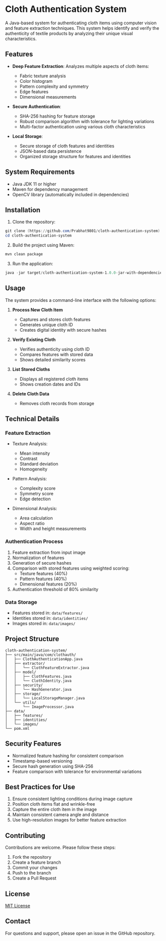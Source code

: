 # Cloth Authentication System

A Java-based system for authenticating cloth items using computer vision and feature extraction techniques. This system helps identify and verify the authenticity of textile products by analyzing their unique visual characteristics.

## Features

- **Deep Feature Extraction**: Analyzes multiple aspects of cloth items:
  - Fabric texture analysis
  - Color histogram
  - Pattern complexity and symmetry
  - Edge features
  - Dimensional measurements

- **Secure Authentication**: 
  - SHA-256 hashing for feature storage
  - Robust comparison algorithm with tolerance for lighting variations
  - Multi-factor authentication using various cloth characteristics

- **Local Storage**:
  - Secure storage of cloth features and identities
  - JSON-based data persistence
  - Organized storage structure for features and identities

## System Requirements

- Java JDK 11 or higher
- Maven for dependency management
- OpenCV library (automatically included in dependencies)

## Installation

1. Clone the repository:
```powershell
git clone (https://github.com/Prabhat9801/cloth-authentication-system)
cd cloth-authentication-system
```

2. Build the project using Maven:
```powershell
mvn clean package
```

3. Run the application:
```powershell
java -jar target/cloth-authentication-system-1.0.0-jar-with-dependencies.jar
```

## Usage

The system provides a command-line interface with the following options:

1. **Process New Cloth Item**
   - Captures and stores cloth features
   - Generates unique cloth ID
   - Creates digital identity with secure hashes

2. **Verify Existing Cloth**
   - Verifies authenticity using cloth ID
   - Compares features with stored data
   - Shows detailed similarity scores

3. **List Stored Cloths**
   - Displays all registered cloth items
   - Shows creation dates and IDs

4. **Delete Cloth Data**
   - Removes cloth records from storage

## Technical Details

### Feature Extraction
- Texture Analysis:
  - Mean intensity
  - Contrast
  - Standard deviation
  - Homogeneity

- Pattern Analysis:
  - Complexity score
  - Symmetry score
  - Edge detection

- Dimensional Analysis:
  - Area calculation
  - Aspect ratio
  - Width and height measurements

### Authentication Process
1. Feature extraction from input image
2. Normalization of features
3. Generation of secure hashes
4. Comparison with stored features using weighted scoring:
   - Texture features (40%)
   - Pattern features (40%)
   - Dimensional features (20%)
5. Authentication threshold of 80% similarity

### Data Storage
- Features stored in: `data/features/`
- Identities stored in: `data/identities/`
- Images stored in: `data/images/`

## Project Structure

```
cloth-authentication-system/
├── src/main/java/com/clothauth/
│   ├── ClothAuthenticationApp.java
│   ├── extractor/
│   │   └── ClothFeatureExtractor.java
│   ├── model/
│   │   ├── ClothFeatures.java
│   │   └── ClothIdentity.java
│   ├── security/
│   │   └── HashGenerator.java
│   ├── storage/
│   │   └── LocalStorageManager.java
│   └── utils/
│       └── ImageProcessor.java
├── data/
│   ├── features/
│   ├── identities/
│   └── images/
└── pom.xml
```

## Security Features

- Normalized feature hashing for consistent comparison
- Timestamp-based versioning
- Secure hash generation using SHA-256
- Feature comparison with tolerance for environmental variations

## Best Practices for Use

1. Ensure consistent lighting conditions during image capture
2. Position cloth items flat and wrinkle-free
3. Capture the entire cloth item in the image
4. Maintain consistent camera angle and distance
5. Use high-resolution images for better feature extraction

## Contributing

Contributions are welcome. Please follow these steps:
1. Fork the repository
2. Create a feature branch
3. Commit your changes
4. Push to the branch
5. Create a Pull Request

## License

[MIT License](LICENSE)

## Contact

For questions and support, please open an issue in the GitHub repository. 
